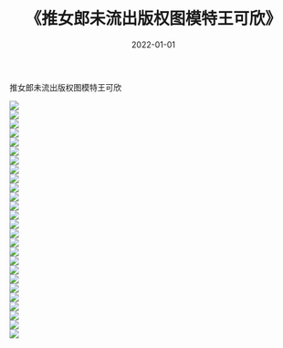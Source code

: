 ﻿---
layout: post
title:  《推女郎未流出版权图模特王可欣》
date:   2022-01-01
img: http://pic.660000.xyz/1:/性感/2022/推女郎未流出版权图模特王可欣/000.jpg
categories: [美女, 清纯, 唯美]
---

推女郎未流出版权图模特王可欣

  ![](http://pic.660000.xyz/1:/性感/2022/推女郎未流出版权图模特王可欣/001.jpg) <br> ![](http://pic.660000.xyz/1:/性感/2022/推女郎未流出版权图模特王可欣/002.jpg) <br> ![](http://pic.660000.xyz/1:/性感/2022/推女郎未流出版权图模特王可欣/003.jpg) <br> ![](http://pic.660000.xyz/1:/性感/2022/推女郎未流出版权图模特王可欣/004.jpg) <br> ![](http://pic.660000.xyz/1:/性感/2022/推女郎未流出版权图模特王可欣/005.jpg) <br> ![](http://pic.660000.xyz/1:/性感/2022/推女郎未流出版权图模特王可欣/006.jpg) <br> ![](http://pic.660000.xyz/1:/性感/2022/推女郎未流出版权图模特王可欣/007.jpg) <br> ![](http://pic.660000.xyz/1:/性感/2022/推女郎未流出版权图模特王可欣/008.jpg) <br> ![](http://pic.660000.xyz/1:/性感/2022/推女郎未流出版权图模特王可欣/009.jpg) <br> ![](http://pic.660000.xyz/1:/性感/2022/推女郎未流出版权图模特王可欣/010.jpg) <br> ![](http://pic.660000.xyz/1:/性感/2022/推女郎未流出版权图模特王可欣/011.jpg) <br> ![](http://pic.660000.xyz/1:/性感/2022/推女郎未流出版权图模特王可欣/012.jpg) <br> ![](http://pic.660000.xyz/1:/性感/2022/推女郎未流出版权图模特王可欣/013.jpg) <br> ![](http://pic.660000.xyz/1:/性感/2022/推女郎未流出版权图模特王可欣/014.jpg) <br> ![](http://pic.660000.xyz/1:/性感/2022/推女郎未流出版权图模特王可欣/015.jpg) <br> ![](http://pic.660000.xyz/1:/性感/2022/推女郎未流出版权图模特王可欣/016.jpg) <br> ![](http://pic.660000.xyz/1:/性感/2022/推女郎未流出版权图模特王可欣/017.jpg) <br> ![](http://pic.660000.xyz/1:/性感/2022/推女郎未流出版权图模特王可欣/018.jpg) <br> ![](http://pic.660000.xyz/1:/性感/2022/推女郎未流出版权图模特王可欣/019.jpg) <br> ![](http://pic.660000.xyz/1:/性感/2022/推女郎未流出版权图模特王可欣/020.jpg) <br> ![](http://pic.660000.xyz/1:/性感/2022/推女郎未流出版权图模特王可欣/021.jpg) <br> ![](http://pic.660000.xyz/1:/性感/2022/推女郎未流出版权图模特王可欣/022.jpg) <br> ![](http://pic.660000.xyz/1:/性感/2022/推女郎未流出版权图模特王可欣/023.jpg) <br> ![](http://pic.660000.xyz/1:/性感/2022/推女郎未流出版权图模特王可欣/024.jpg) <br> ![](http://pic.660000.xyz/1:/性感/2022/推女郎未流出版权图模特王可欣/025.jpg) <br> ![](http://pic.660000.xyz/1:/性感/2022/推女郎未流出版权图模特王可欣/026.jpg) <br>
